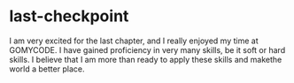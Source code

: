 # last-checkpoint
I am very excited for the last chapter, and I really enjoyed my time at GOMYCODE. I have gained proficiency in very many skills, be it soft or hard skills. I believe that I am more than ready to apply these skills and makethe world a better place.
